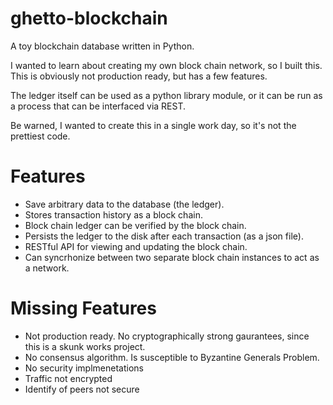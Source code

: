 # ghetto-blockchain
A toy blockchain database written in Python.

I wanted to learn about creating my own block chain network, so I
built this.  This is obviously not production ready, but has a few
features.

The ledger itself can be used as a python library module, or it can be
run as a process that can be interfaced via REST.

Be warned, I wanted to create this in a single work day, so it's not the prettiest code.

# Features

* Save arbitrary data to the database (the ledger).
* Stores transaction history as a block chain.
* Block chain ledger can be verified by the block chain.
* Persists the ledger to the disk after each transaction (as a json file).
* RESTful API for viewing and updating the block chain.
* Can syncrhonize between two separate block chain instances to act as a network.

# Missing Features

* Not production ready. No cryptographically strong gaurantees, since this is a skunk works project.
* No consensus algorithm. Is susceptible to Byzantine Generals Problem.
* No security implmenetations
 * Traffic not encrypted
 * Identify of peers not secure


